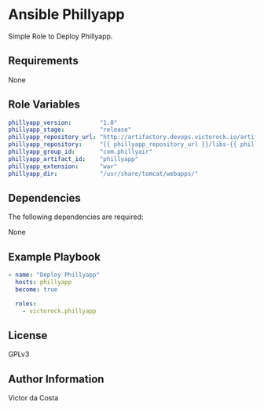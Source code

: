 Ansible Phillyapp
=========

Simple Role to Deploy Phillyapp.

Requirements
------------

None

Role Variables
--------------

```YAML
phillyapp_version:        "1.0"
phillyapp_stage:          "release"
phillyapp_repository_url: "http://artifactory.devops.victorock.io/artifactory/"
phillyapp_repository:     "{{ phillyapp_repository_url }}/libs-{{ phillyapp_stage }}-local"
phillyapp_group_id:       "com.phillyair"
phillyapp_artifact_id:    "phillyapp"
phillyapp_extension:      "war"
phillyapp_dir:            "/usr/share/tomcat/webapps/"
```

Dependencies
------------

The following dependencies are required:

None

Example Playbook
----------------

```YAML
- name: "Deploy Phillyapp"
  hosts: phillyapp
  become: true

  roles:
    - victorock.phillyapp
```

License
-------

GPLv3

Author Information
------------------

Victor da Costa
